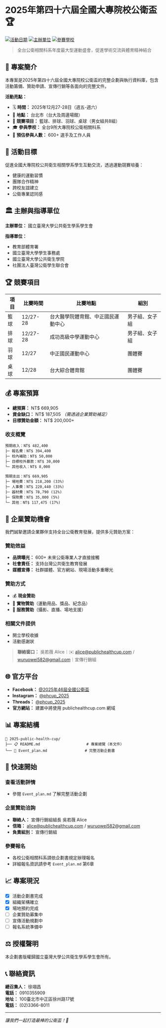 # 2025年第四十六屆全國大專院校公衛盃 🏆

[![活動日期](https://img.shields.io/badge/活動日期-2025%2F12%2F27--28-blue)](https://www.facebook.com/profile.php?id=61579643293331)
[![主辦單位](https://img.shields.io/badge/主辦-國立臺灣大學公衛系-green)](https://ntu.edu.tw)
[![參賽學校](https://img.shields.io/badge/參賽學校-9所-orange)]()

> 全台公衛相關科系年度最大型運動盛會，促進學術交流與體育精神結合

## 📖 專案簡介

本專案是2025年第四十六屆全國大專院校公衛盃的完整企劃與執行資料庫，包含活動籌備、贊助申請、宣傳行銷等各面向的完整文件。

**活動亮點：**
- 🗓️ **時間：** 2025年12月27-28日（週五-週六）
- 📍 **地點：** 台北市（台大及周邊場館）
- 🏅 **競賽項目：** 籃球、排球、羽球、桌球（男女組共8組）
- 🎓 **參與學校：** 全台9所大專院校公衛相關科系
- 👥 **預估參與人數：** 600+ 選手及工作人員

## 🎯 活動目標

促進全國大專院校公共衛生相關學系學生互動交流，透過運動競賽培養：
- 健康的運動習慣
- 團隊合作精神
- 跨校友誼建立
- 公衛專業認同感

## 🏛️ 主辦與指導單位

**主辦單位：** 國立臺灣大學公共衛生學系學生會

**指導單位：**
- 教育部體育署
- 國立臺灣大學學生事務處
- 國立臺灣大學公共衛生學院
- 社團法人臺灣公衛學生聯合會

## 🏆 競賽項目

| 項目 | 比賽時間 | 比賽地點 | 組別 |
|------|----------|----------|------|
| 籃球 | 12/27-28 | 台大醫學院體育館、中正國民運動中心 | 男子組、女子組 |
| 排球 | 12/27-28 | 成功高級中學運動中心 | 男子組、女子組 |
| 羽球 | 12/27 | 中正國民運動中心 | 團體賽 |
| 桌球 | 12/28 | 台大綜合體育館 | 團體賽 |

## 💰 專案預算

- **總預算：** NT$ 669,905
- **資金缺口：** NT$ 187,505 *（需透過企業贊助補足）*
- **目標贊助金額：** NT$ 200,000+

### 收支概覽
```
預期收入：NT$ 482,400
├─ 報名費：NT$ 394,400
├─ 校內補助：NT$ 50,000
├─ 目標校外募款：NT$ 30,000
└─ 其他收入：NT$ 8,000

預期支出：NT$ 669,905
├─ 場地費：NT$ 218,200 (33%)
├─ 人事費：NT$ 220,440 (33%)
├─ 器材費：NT$ 78,790 (12%)
├─ 保險費：NT$ 35,000 (5%)
└─ 其他：NT$ 117,475 (17%)
```

## 🤝 企業贊助機會

我們誠摯邀請企業夥伴支持全台公衛教育發展，提供多元贊助方案：

### 贊助效益
- **品牌曝光：** 600+ 未來公衛專業人才直接接觸
- **社會責任：** 支持台灣公共衛生教育發展
- **媒體宣傳：** 社群媒體、官方網站、現場活動多重曝光

### 贊助方式
- 💰 **現金贊助**
- 🎁 **實物贊助**（運動用品、獎品、紀念品）
- 🎯 **服務贊助**（攝影、直播、場地支援）

### 相關文件提供
- 開立學校收據
- 活動感謝狀

> **聯絡窗口：** 吳若薇 Alice｜✉️ alice@publichealthcup.com / wuruowei582@gmail.com｜宣傳行銷組

## 🌐 官方平台

- **Facebook：** [@2025年46屆全國公衛盃](https://www.facebook.com/profile.php?id=61579643293331)
- **Instagram：** [@phcup_2025](https://www.instagram.com/phcup_2025/)
- **Threads：** [@phcup_2025](https://www.threads.com/@phcup_2025)
- **官方網站：** 建置中將使用 publichealthcup.com 網域

## 📊 專案結構

```
📂 2025-public-health-cup/
├── 📋 README.md                     # 專案總覽（本文件）
└── 📄 Event_plan.md                 # 完整活動企劃書
```

## 🚀 快速開始

### 查看活動詳情
- 參閱 `Event_plan.md` 了解完整活動企劃

### 企業贊助洽詢
- **聯絡人：** 宣傳行銷組組長 吳若薇 Alice
- **信箱：** alice@publichealthcup.com / wuruowei582@gmail.com
- **負責組別：** 宣傳行銷組

### 參賽報名
- 各校公衛相關科系請依企劃書規定辦理報名
- 詳細報名資訊請參考 `Event_plan.md` 第6章

## 📈 專案現況

- [x] 活動企劃書完成
- [x] 組織架構確立  
- [x] 場地預約完成
- [ ] 企業贊助募集中
- [ ] 宣傳活動規劃中
- [ ] 報名系統準備中

## ⚖️ 授權聲明

本企劃書版權歸國立臺灣大學公共衛生學系學生會所有。

## 📞 聯絡資訊

**總召集人：** 徐翊昌  
**電話：** 0910355909  
**地址：** 100臺北市中正區徐州路17號  
**電話：** (02)3366-8011

---

*讓我們一起打造最棒的公衛盃！💪*